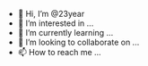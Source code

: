 - 👋 Hi, I’m @23year
- 👀 I’m interested in ...
- 🌱 I’m currently learning ...
- 💞️ I’m looking to collaborate on ...
- 📫 How to reach me ...

<!---
12year/12year is a ✨ special ✨ repository because its `README.md` (this file) appears on your GitHub profile.
You can click the Preview link to take a look at your changes.
--->
